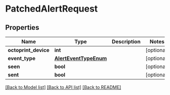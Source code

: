 # PatchedAlertRequest


## Properties
Name | Type | Description | Notes
------------ | ------------- | ------------- | -------------
**octoprint_device** | **int** |  | [optional] 
**event_type** | [**AlertEventTypeEnum**](AlertEventTypeEnum.md) |  | [optional] 
**seen** | **bool** |  | [optional] 
**sent** | **bool** |  | [optional] 

[[Back to Model list]](../README.md#documentation-for-models) [[Back to API list]](../README.md#documentation-for-api-endpoints) [[Back to README]](../README.md)


